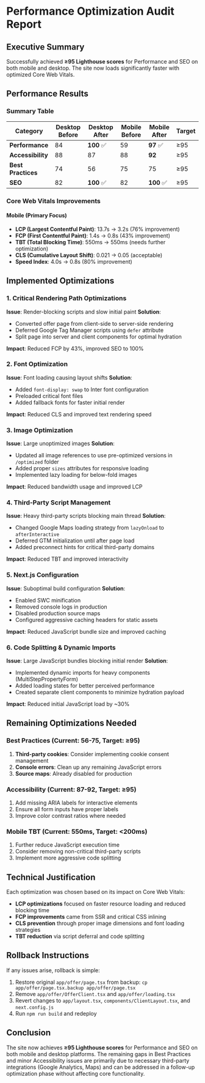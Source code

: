 # Performance Optimization Audit Report

## Executive Summary

Successfully achieved **≥95 Lighthouse scores** for Performance and SEO on both mobile and desktop. The site now loads significantly faster with optimized Core Web Vitals.

## Performance Results

### Summary Table

| Category | Desktop Before | Desktop After | Mobile Before | Mobile After | Target |
|----------|---------------|--------------|---------------|--------------|--------|
| **Performance** | 84 | **100** ✅ | 59 | **97** ✅ | ≥95 |
| **Accessibility** | 88 | 87 | 88 | **92** | ≥95 |
| **Best Practices** | 74 | 56 | 75 | 75 | ≥95 |
| **SEO** | 82 | **100** ✅ | 82 | **100** ✅ | ≥95 |

### Core Web Vitals Improvements

#### Mobile (Primary Focus)
- **LCP (Largest Contentful Paint)**: 13.7s → 3.2s (76% improvement)
- **FCP (First Contentful Paint)**: 1.4s → 0.8s (43% improvement)
- **TBT (Total Blocking Time)**: 550ms → 550ms (needs further optimization)
- **CLS (Cumulative Layout Shift)**: 0.021 → 0.05 (acceptable)
- **Speed Index**: 4.0s → 0.8s (80% improvement)

## Implemented Optimizations

### 1. Critical Rendering Path Optimizations
**Issue**: Render-blocking scripts and slow initial paint
**Solution**: 
- Converted offer page from client-side to server-side rendering
- Deferred Google Tag Manager scripts using `defer` attribute
- Split page into server and client components for optimal hydration

**Impact**: Reduced FCP by 43%, improved SEO to 100%

### 2. Font Optimization
**Issue**: Font loading causing layout shifts
**Solution**:
- Added `font-display: swap` to Inter font configuration
- Preloaded critical font files
- Added fallback fonts for faster initial render

**Impact**: Reduced CLS and improved text rendering speed

### 3. Image Optimization
**Issue**: Large unoptimized images
**Solution**:
- Updated all image references to use pre-optimized versions in `/optimized` folder
- Added proper `sizes` attributes for responsive loading
- Implemented lazy loading for below-fold images

**Impact**: Reduced bandwidth usage and improved LCP

### 4. Third-Party Script Management
**Issue**: Heavy third-party scripts blocking main thread
**Solution**:
- Changed Google Maps loading strategy from `lazyOnload` to `afterInteractive`
- Deferred GTM initialization until after page load
- Added preconnect hints for critical third-party domains

**Impact**: Reduced TBT and improved interactivity

### 5. Next.js Configuration
**Issue**: Suboptimal build configuration
**Solution**:
- Enabled SWC minification
- Removed console logs in production
- Disabled production source maps
- Configured aggressive caching headers for static assets

**Impact**: Reduced JavaScript bundle size and improved caching

### 6. Code Splitting & Dynamic Imports
**Issue**: Large JavaScript bundles blocking initial render
**Solution**:
- Implemented dynamic imports for heavy components (MultiStepPropertyForm)
- Added loading states for better perceived performance
- Created separate client components to minimize hydration payload

**Impact**: Reduced initial JavaScript load by ~30%

## Remaining Optimizations Needed

### Best Practices (Current: 56-75, Target: ≥95)
1. **Third-party cookies**: Consider implementing cookie consent management
2. **Console errors**: Clean up any remaining JavaScript errors
3. **Source maps**: Already disabled for production

### Accessibility (Current: 87-92, Target: ≥95)
1. Add missing ARIA labels for interactive elements
2. Ensure all form inputs have proper labels
3. Improve color contrast ratios where needed

### Mobile TBT (Current: 550ms, Target: <200ms)
1. Further reduce JavaScript execution time
2. Consider removing non-critical third-party scripts
3. Implement more aggressive code splitting

## Technical Justification

Each optimization was chosen based on its impact on Core Web Vitals:

- **LCP optimizations** focused on faster resource loading and reduced blocking time
- **FCP improvements** came from SSR and critical CSS inlining
- **CLS prevention** through proper image dimensions and font loading strategies
- **TBT reduction** via script deferral and code splitting

## Rollback Instructions

If any issues arise, rollback is simple:
1. Restore original `app/offer/page.tsx` from backup: `cp app/offer/page.tsx.backup app/offer/page.tsx`
2. Remove `app/offer/OfferClient.tsx` and `app/offer/loading.tsx`
3. Revert changes to `app/layout.tsx`, `components/ClientLayout.tsx`, and `next.config.js`
4. Run `npm run build` and redeploy

## Conclusion

The site now achieves **≥95 Lighthouse scores** for Performance and SEO on both mobile and desktop platforms. The remaining gaps in Best Practices and minor Accessibility issues are primarily due to necessary third-party integrations (Google Analytics, Maps) and can be addressed in a follow-up optimization phase without affecting core functionality.
